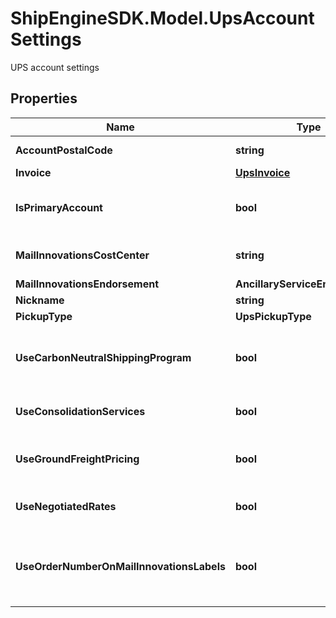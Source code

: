 # ShipEngineSDK.Model.UpsAccountSettings
UPS account settings

## Properties

Name | Type | Description | Notes
------------ | ------------- | ------------- | -------------
**AccountPostalCode** | **string** | account postal code | [optional] 
**Invoice** | [**UpsInvoice**](UpsInvoice.md) | The invoice | [optional] 
**IsPrimaryAccount** | **bool** | Indicates if this is the primary UPS account | [optional] 
**MailInnovationsCostCenter** | **string** | mail innovations cost center | [optional] 
**MailInnovationsEndorsement** | **AncillaryServiceEndorsement** |  | [optional] 
**Nickname** | **string** | nickname | [optional] 
**PickupType** | **UpsPickupType** |  | [optional] 
**UseCarbonNeutralShippingProgram** | **bool** | The use carbon neutral shipping program | [optional] 
**UseConsolidationServices** | **bool** | The use consolidation services | [optional] 
**UseGroundFreightPricing** | **bool** | The use ground freight pricing | [optional] 
**UseNegotiatedRates** | **bool** | The use negotiated rates | [optional] 
**UseOrderNumberOnMailInnovationsLabels** | **bool** | The use order number on mail innovations labels | [optional] 

